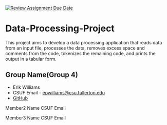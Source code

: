 [![Review Assignment Due Date](https://classroom.github.com/assets/deadline-readme-button-24ddc0f5d75046c5622901739e7c5dd533143b0c8e959d652212380cedb1ea36.svg)](https://classroom.github.com/a/WlsObx5l)
# Data-Processing-Project
This project aims to develop a data processing application that reads data from an input file, processes the data, removes excess space and comments from the code, tokenizes the remaining code, and prints the output in a tabular form.

## Group Name(Group 4)
- Erik Williams
- CSUF Email - epwilliams@csu.fullerton.edu
- [GitHub](https://github.com/EPW80)

Member2 Name
CSUF Email

Member3 Name
CSUF Email
